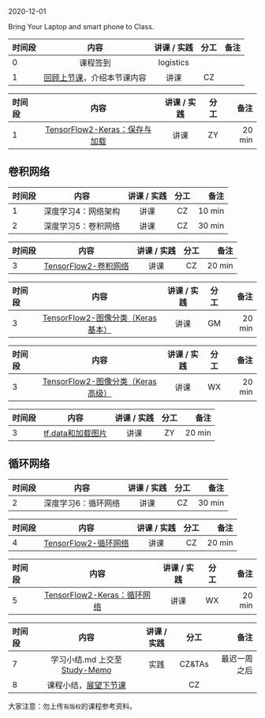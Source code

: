 2020-12-01

Bring Your Laptop and smart phone  to Class. 

| 时间段 |  内容    | 讲课 / 实践     |  分工  |  备注       |
| :---   |   :----:    |   :----:    |    :----:    | ---: |
|   0    |  课程签到     |  logistics   |          |        |
|   1    |  [回顾上节课](../WW11/WW11-Plan.md)，介绍本节课内容     |  讲课    |     CZ     |       |


|时间段 |  内容    | 讲课 / 实践     |  分工  |  备注       |
| :--- |   :----:    |   :----:    |    :----:    | ---: |
|   1  | [TensorFlow2-Keras：保存与加载](../WW10/TensorFlow2-Keras-basic.md)   | 讲课 |  ZY   |  20 min   |

## 卷积网络

| 时间段 |                             内容                             | 讲课 / 实践 | 分工  | 备注 |
| :----- | :------------------: | :---------: | :---: | ---: |
|   1    | 深度学习4：网络架构   |    讲课     |  CZ   |   10 min     |
|   2    | 深度学习5：卷积网络   |    讲课     |  CZ   |   30 min     |

|时间段 |  内容    | 讲课 / 实践     |  分工  |  备注       |
| :---  |   :----:    |   :----:    |    :----:    | ---: |
|   3   | [TensorFlow2-卷积网络](../WW12/TensorFlow2-cnn-basic.md)   | 讲课 |  CZ   |  20 min   |


|时间段 |  内容    | 讲课 / 实践     |  分工  |  备注       |
| :---  |   :----:    |   :----:    |    :----:    | ---: |
|   3   | [TensorFlow2-图像分类（Keras基本）](../WW12/TensorFlow2-cnn-basic.md)   | 讲课 |  GM   |  20 min   |


|时间段 |  内容    | 讲课 / 实践     |  分工  |  备注       |
| :---  |   :----:    |   :----:    |    :----:    | ---: |
|   3   | [TensorFlow2-图像分类（Keras高级）](../WW12/TensorFlow2-cnn-basic.md)   | 讲课 |  WX   |  20 min   |

|时间段 |  内容    | 讲课 / 实践     |  分工  |  备注       |
| :---  |   :----:    |   :----:    |    :----:    | ---: |
|   3   | [tf.data和加载图片](../WW12/TensorFlow2-tfdata-basic.md)   | 讲课 |  ZY   |  20 min   |


## 循环网络
| 时间段 |                             内容                             | 讲课 / 实践 | 分工  | 备注 |
| :----- | :----------------------------------------------------------: | :---------: | :---: | ---: |
|   2   | 深度学习6：循环网络   |    讲课     |  CZ   |   30 min     |


|时间段 |  内容    | 讲课 / 实践     |  分工  |  备注       |
| :---  |   :----:    |   :----:    |    :----:    | ---: |
|   4   | [TensorFlow2-循环网络](../WW12/TensorFlow2-rnn-basic.md)   | 讲课 |  CZ   |  20 min   |


|时间段 |  内容    | 讲课 / 实践     |  分工  |  备注       |
| :---  |   :----:    |   :----:    |    :----:    | ---: |
|   5   | [TensorFlow2-Keras：循环网络](../WW12/TensorFlow2-rnn-basic.md)   | 讲课 |  WX   |  20 min   |


|时间段  |  内容    | 讲课 / 实践     |  分工  |  备注       |
| :---  |   :----:    |   :----:    |    :----:    | ---: |
|   7   | 学习小结.md 上交至[Study-Memo](../../Study-Memo)   |  实践    |     CZ&TAs     |   最迟一周之后     |
|   8   | 课程小结，[展望下节课](../WW12/WW12-Plan.md)  |     |  CZ |   |




大家注意：勿上传``有版权``的课程参考资料。
